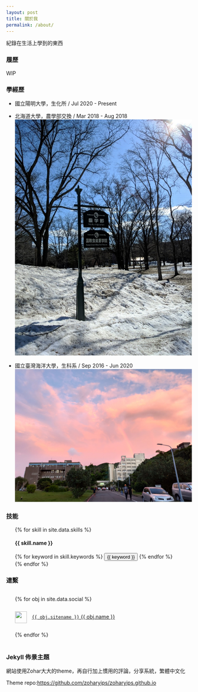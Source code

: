 ```yaml
---
layout: post
title: 關於我
permalink: /about/
---
```


紀錄在生活上學到的東西

### 履歷
WIP

### 學經歷

* 國立陽明大學，生化所 / Jul 2020 - Present
  
* 北海道大學，農學部交換 / Mar 2018 - Aug 2018
 <br><img src="/attachments/about/hokudai.jpg" alt="hokudai" class="about-img" />
* 國立臺灣海洋大學，生科系 / Sep 2016 - Jun 2020
 <br><img src="/attachments/about/ntou.jpg" alt="ntou" class="about-img" />
### 技能

<!-- ### 技能樹 -->

<div>
<ul style="list-style-type: none;">
    {% for skill in site.data.skills %}
      <li>
        <h4>{{ skill.name }}</h4>
        <div class="btn-inline">
          {% for keyword in skill.keywords %}
            <button class="btn btn-outline" type="button">{{ keyword }}</button>
          {% endfor %}
        </div>
      </li>
    {% endfor %}
 </ul>
</div>

### 連繫

<div>
  <ul style="line-height: 3rem;list-style-type: none;">
    {% for obj in site.data.social %}
    <li>
      <img width="32" height="32" style="margin-right:0.375rem;vertical-align: middle;" src="{{ obj.svg }}"/>&nbsp;
      <a href="{{ obj.url }}" title="{{ obj.title }}" style="white-space:pre"><code>{{ obj.sitename }}</code> {{ obj.name }}</a>
    </li>
    {% endfor %}
  </ul>
</div>

### Jekyll 佈景主題

網站使用Zohar大大的theme，再自行加上慣用的評論，分享系統，繁體中文化

Theme repo:<https://github.com/zoharyips/zoharyips.github.io>



